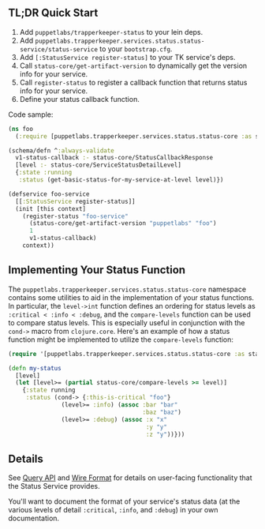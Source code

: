 ## TL;DR Quick Start

1. Add `puppetlabs/trapperkeeper-status` to your lein deps.
2. Add `puppetlabs.trapperkeeper.services.status.status-service/status-service`
   to your `bootstrap.cfg`.
3. Add `[:StatusService register-status]` to your TK service's deps.
4. Call `status-core/get-artifact-version` to dynamically get the
   version info for your service.
5. Call `register-status` to register a callback function that returns
   status info for your service.
6. Define your status callback function.

Code sample:
```clj
(ns foo
  (:require [puppetlabs.trapperkeeper.services.status.status-core :as status-core]))

(schema/defn ^:always-validate
  v1-status-callback :- status-core/StatusCallbackResponse
  [level :- status-core/ServiceStatusDetailLevel]
  {:state :running
   :status (get-basic-status-for-my-service-at-level level)})

(defservice foo-service
  [[:StatusService register-status]]
  (init [this context]
    (register-status "foo-service"
      (status-core/get-artifact-version "puppetlabs" "foo")
      1
      v1-status-callback)
    context))
```


## Implementing Your Status Function

The `puppetlabs.trapperkeeper.services.status.status-core` namespace contains
some utilities to aid in the implementation of your status functions.  In
particular, the `level->int` function defines an ordering for status levels as
`:critical < :info < :debug`, and the `compare-levels` function can be used to 
compare status levels.  This is especially useful in conjunction with the 
`cond->` macro from `clojure.core`.  Here's an example of how a status function 
might be implemented to utilize the `compare-levels` function:
```clj
(require '[puppetlabs.trapperkeeper.services.status.status-core :as status-core])

(defn my-status
  [level]
  (let [level>= (partial status-core/compare-levels >= level)]
    {:state running
     :status (cond-> {:this-is-critical "foo"}
               (level>= :info) (assoc :bar "bar"
                                      :baz "baz")
               (level>= :debug) (assoc :x "x"
                                       :y "y"
                                       :z "y"))}))
```


## Details

See [Query API](./query-api.md) and [Wire Format](./wire-formats.md) for details
 on user-facing functionality that the Status Service provides.

You'll want to document the format of your service's status data (at the various
levels of detail `:critical`, `:info`, and `:debug`) in your own documentation.
